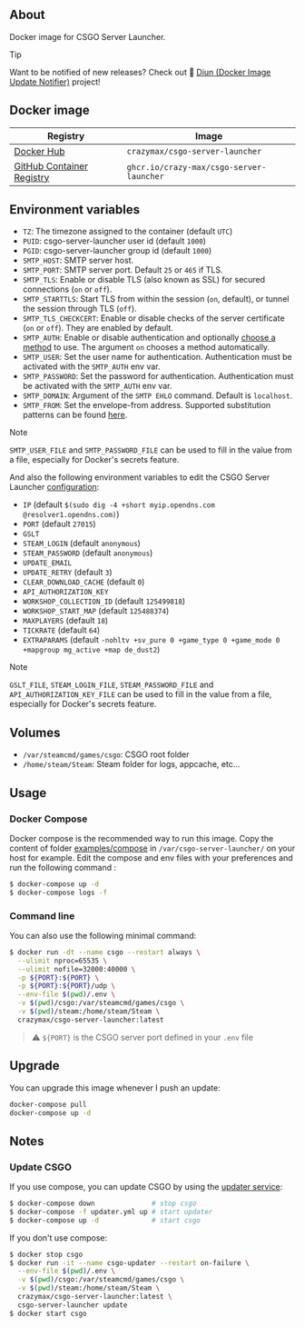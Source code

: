 ## About

Docker image for CSGO Server Launcher.

> [!TIP]
> Want to be notified of new releases? Check out 🔔 [Diun (Docker Image Update Notifier)](https://github.com/crazy-max/diun)
> project!

## Docker image

| Registry                                                                                         | Image                           |
|--------------------------------------------------------------------------------------------------|---------------------------------|
| [Docker Hub](https://hub.docker.com/r/crazymax/csgo-server-launcher/)                                            | `crazymax/csgo-server-launcher`                 |
| [GitHub Container Registry](https://github.com/users/crazy-max/packages/container/package/csgo-server-launcher)  | `ghcr.io/crazy-max/csgo-server-launcher`        |

## Environment variables

* `TZ`: The timezone assigned to the container (default `UTC`)
* `PUID`: csgo-server-launcher user id (default `1000`)
* `PGID`: csgo-server-launcher group id (default `1000`)
* `SMTP_HOST`: SMTP server host.
* `SMTP_PORT`: SMTP server port. Default `25` or `465` if TLS.
* `SMTP_TLS`: Enable or disable TLS (also known as SSL) for secured connections (`on` or `off`).
* `SMTP_STARTTLS`: Start TLS from within the session (`on`, default), or tunnel the session through TLS (`off`).
* `SMTP_TLS_CHECKCERT`: Enable or disable checks of the server certificate (`on` or `off`). They are enabled by default.
* `SMTP_AUTH`: Enable or disable authentication and optionally [choose a method](https://marlam.de/msmtp/msmtp.html#Authentication-commands) to use. The argument `on` chooses a method automatically.
* `SMTP_USER`: Set the user name for authentication. Authentication must be activated with the `SMTP_AUTH` env var.
* `SMTP_PASSWORD`: Set the password for authentication. Authentication must be activated with the `SMTP_AUTH` env var.
* `SMTP_DOMAIN`: Argument of the `SMTP EHLO` command. Default is `localhost`.
* `SMTP_FROM`: Set the envelope-from address. Supported substitution patterns can be found [here](https://marlam.de/msmtp/msmtp.html#Commands-specific-to-sendmail-mode).

> [!NOTE]
> `SMTP_USER_FILE` and `SMTP_PASSWORD_FILE` can be used to fill in the value
> from a file, especially for Docker's secrets feature.

And also the following environment variables to edit the CSGO Server Launcher [configuration](https://github.com/crazy-max/csgo-server-launcher/wiki/Configuration):

* `IP` (default `$(sudo dig -4 +short myip.opendns.com @resolver1.opendns.com)`)
* `PORT` (default `27015`)
* `GSLT`
* `STEAM_LOGIN` (default `anonymous`)
* `STEAM_PASSWORD` (default `anonymous`)
* `UPDATE_EMAIL`
* `UPDATE_RETRY` (default `3`)
* `CLEAR_DOWNLOAD_CACHE` (default `0`)
* `API_AUTHORIZATION_KEY`
* `WORKSHOP_COLLECTION_ID` (default `125499818`)
* `WORKSHOP_START_MAP` (default `125488374`)
* `MAXPLAYERS` (default `18`)
* `TICKRATE` (default `64`)
* `EXTRAPARAMS` (default `-nohltv +sv_pure 0 +game_type 0 +game_mode 0 +mapgroup mg_active +map de_dust2`)

> [!NOTE]
> `GSLT_FILE`, `STEAM_LOGIN_FILE`, `STEAM_PASSWORD_FILE` and
> `API_AUTHORIZATION_KEY_FILE` can be used to fill in the value from a file,
> especially for Docker's secrets feature.

## Volumes

* `/var/steamcmd/games/csgo`: CSGO root folder
* `/home/steam/Steam`: Steam folder for logs, appcache, etc...

## Usage

### Docker Compose

Docker compose is the recommended way to run this image. Copy the content of folder [examples/compose](examples/compose) in `/var/csgo-server-launcher/` on your host for example. Edit the compose and env files with your preferences and run the following command :

```bash
$ docker-compose up -d
$ docker-compose logs -f
```

### Command line

You can also use the following minimal command:

```bash
$ docker run -dt --name csgo --restart always \
  --ulimit nproc=65535 \
  --ulimit nofile=32000:40000 \
  -p ${PORT}:${PORT} \
  -p ${PORT}:${PORT}/udp \
  --env-file $(pwd)/.env \
  -v $(pwd)/csgo:/var/steamcmd/games/csgo \
  -v $(pwd)/steam:/home/steam/Steam \
  crazymax/csgo-server-launcher:latest
```

> :warning: `${PORT}` is the CSGO server port defined in your `.env` file

## Upgrade

You can upgrade this image whenever I push an update:

```bash
docker-compose pull
docker-compose up -d
```

## Notes

### Update CSGO

If you use compose, you can update CSGO by using the [updater service](examples/compose/updater.yml):

```bash
$ docker-compose down              # stop csgo
$ docker-compose -f updater.yml up # start updater
$ docker-compose up -d             # start csgo
```

If you don't use compose:

```bash
$ docker stop csgo
$ docker run -it --name csgo-updater --restart on-failure \
  --env-file $(pwd)/.env \
  -v $(pwd)/csgo:/var/steamcmd/games/csgo \
  -v $(pwd)/steam:/home/steam/Steam \
  crazymax/csgo-server-launcher:latest \
  csgo-server-launcher update
$ docker start csgo
```
